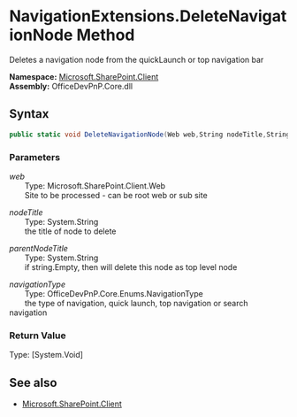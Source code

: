# NavigationExtensions.DeleteNavigationNode Method  
Deletes a navigation node from the quickLaunch or top navigation bar  

**Namespace:** [Microsoft.SharePoint.Client](Microsoft.SharePoint.Client.md)  
**Assembly:** OfficeDevPnP.Core.dll  
## Syntax
```C#
public static void DeleteNavigationNode(Web web,String nodeTitle,String parentNodeTitle,NavigationType navigationType)
```
### Parameters
*web*  
&emsp;&emsp;Type: Microsoft.SharePoint.Client.Web  
&emsp;&emsp;Site to be processed - can be root web or sub site  
  
*nodeTitle*  
&emsp;&emsp;Type: System.String  
&emsp;&emsp;the title of node to delete  
  
*parentNodeTitle*  
&emsp;&emsp;Type: System.String  
&emsp;&emsp;if string.Empty, then will delete this node as top level node  
  
*navigationType*  
&emsp;&emsp;Type: OfficeDevPnP.Core.Enums.NavigationType  
&emsp;&emsp;the type of navigation, quick launch, top navigation or search navigation  
  
### Return Value
Type: [System.Void]  

## See also
- [Microsoft.SharePoint.Client](Microsoft.SharePoint.Client.md)
